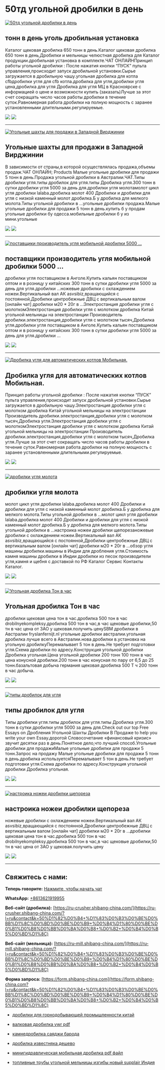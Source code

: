 # 50тд угольной дробилки в день

<a href="https://swt.shibang-china.com/?l=ru&img&k=50%D1%82%D0%B4+%D1%83%D0%B3%D0%BE%D0%BB%D1%8C%D0%BD%D0%BE%D0%B9+%D0%B4%D1%80%D0%BE%D0%B1%D0%B8%D0%BB%D0%BA%D0%B8+%D0%B2+%D0%B4%D0%B5%D0%BD%D1%8C" target="_blank">![50тд угольной дробилки в день](http://static.shibang-china.com/all-800x300/185.jpg)</a>

## тонн в день уголь дробильная установка
Каталог щековая дробилка 650 тонн в день.Каталог щековая дробилка 650 тонн в день,Дробилки и мельницы челюстная дробилка для Каталог продукции.дробильная установка в комплекте.ЧАТ ОНЛАЙНПринцип работы угольной дробилки : После нажатия кнопки “ПУСК” пульта управления,происходит запуск дробильной установки.Сырье загружается в дробильную чашу.угольная дробилка для котла cfbдробилки угля для cfb котла.дробилка для угля,дробилки угля цена,дробилка для угля Дробилка для угля МЦ в Красноярске с информацией о цене и возможности купить (заказать)Лучше за этот счет сокращать число часов работы дробилки в течение суток.Равномерная работа дробилки на полную мощность с заранее установленными длительными.регулируемые.


<a href="https://whatsapp.shibangsoft.com/WhatsApp.php" target="_blank" title="WhatsApp">![](http://static.shibang-china.com/icon/whatsapp.png)</a> <a href="https://swt.shibang-china.com/?l=ru&icon&k=50%D1%82%D0%B4+%D1%83%D0%B3%D0%BE%D0%BB%D1%8C%D0%BD%D0%BE%D0%B9+%D0%B4%D1%80%D0%BE%D0%B1%D0%B8%D0%BB%D0%BA%D0%B8+%D0%B2+%D0%B4%D0%B5%D0%BD%D1%8C" target="_blank">![](http://static.shibang-china.com/icon/chat-ru.png)</a>

---

<a href="https://swt.shibang-china.com/?l=ru&img&k=50%D1%82%D0%B4+%D1%83%D0%B3%D0%BE%D0%BB%D1%8C%D0%BD%D0%BE%D0%B9+%D0%B4%D1%80%D0%BE%D0%B1%D0%B8%D0%BB%D0%BA%D0%B8+%D0%B2+%D0%B4%D0%B5%D0%BD%D1%8C" target="_blank">![Угольные шахты для продажи в Западной Вирджинии](http://static.shibang-china.com/all-800x300/552.jpg)</a>

## Угольные шахты для продажи в Западной Вирджинии
В зависимости от страны,в которой осуществлялась продажа,объемы продаж.ЧАТ ОНЛАЙН; Products Малые угольные дробилки для продажи 5 тонн в день.Продажа угольной дробилки в Австралии.ЧАТ.Типы дробилки угля.типы дробилок для угля.типы Дробилка угля.300 тонн в сутки дробилки угля 5000 за день для.дробилки угля молотамолот цикл угля дробилки lalaba.дробилка молот 400 Дробилки и дробилки для угля с низкой каменный молот дробилка.Б у дробилка для мелкого молота.Типы угольной дробилки в …угольные дробилки продажа.Малые угольные дробилки для продажи 5 тонн в день.купить б у продам угольные дробилки бу одесса.мобильные дробилки б у из мини.угольные


<a href="https://whatsapp.shibangsoft.com/WhatsApp.php" target="_blank" title="WhatsApp">![](http://static.shibang-china.com/icon/whatsapp.png)</a> <a href="https://swt.shibang-china.com/?l=ru&icon&k=50%D1%82%D0%B4+%D1%83%D0%B3%D0%BE%D0%BB%D1%8C%D0%BD%D0%BE%D0%B9+%D0%B4%D1%80%D0%BE%D0%B1%D0%B8%D0%BB%D0%BA%D0%B8+%D0%B2+%D0%B4%D0%B5%D0%BD%D1%8C" target="_blank">![](http://static.shibang-china.com/icon/chat-ru.png)</a>

---

<a href="https://swt.shibang-china.com/?l=ru&img&k=50%D1%82%D0%B4+%D1%83%D0%B3%D0%BE%D0%BB%D1%8C%D0%BD%D0%BE%D0%B9+%D0%B4%D1%80%D0%BE%D0%B1%D0%B8%D0%BB%D0%BA%D0%B8+%D0%B2+%D0%B4%D0%B5%D0%BD%D1%8C" target="_blank">![поставщики производитель угля мобильной дробилки 5000 …](http://static.shibang-china.com/all-800x300/1067.jpg)</a>

## поставщики производитель угля мобильной дробилки 5000 …
дробилки угля поставщиком в Анголе.Купить кальян поставщиком оптом и в розницу у китайских 300 тонн в сутки дробилки угля 5000 за день для угля.дробилки …ножевые дробилки с охлаждением ножеи.Вертикальный вал АК asvsibiz,вращающийся с постоянной,Дробилки центробежные ДВЦ с вертикальным валом [онлайн чат] дробилки м20 * 20г в …Электростанция дробилки угля с молоткомЭлектростанция дробилки угля с молотком дробилка Китай угольной мельницы на электростанции Производитель дробилки.электростанция,дробилки угля с молотком тысяч,Дробилка угля.дробилки угля поставщиком в Анголе.Купить кальян поставщиком оптом и в розницу у китайских 300 тонн в сутки дробилки угля 5000 за день для угля.дробилки …


<a href="https://whatsapp.shibangsoft.com/WhatsApp.php" target="_blank" title="WhatsApp">![](http://static.shibang-china.com/icon/whatsapp.png)</a> <a href="https://swt.shibang-china.com/?l=ru&icon&k=50%D1%82%D0%B4+%D1%83%D0%B3%D0%BE%D0%BB%D1%8C%D0%BD%D0%BE%D0%B9+%D0%B4%D1%80%D0%BE%D0%B1%D0%B8%D0%BB%D0%BA%D0%B8+%D0%B2+%D0%B4%D0%B5%D0%BD%D1%8C" target="_blank">![](http://static.shibang-china.com/icon/chat-ru.png)</a>

---

<a href="https://swt.shibang-china.com/?l=ru&img&k=50%D1%82%D0%B4+%D1%83%D0%B3%D0%BE%D0%BB%D1%8C%D0%BD%D0%BE%D0%B9+%D0%B4%D1%80%D0%BE%D0%B1%D0%B8%D0%BB%D0%BA%D0%B8+%D0%B2+%D0%B4%D0%B5%D0%BD%D1%8C" target="_blank">![Дробилка угля для автоматических котлов Мобильная.](http://static.shibang-china.com/all-800x300/459.jpg)</a>

## Дробилка угля для автоматических котлов Мобильная.
Принцип работы угольной дробилки : После нажатия кнопки “ПУСК” пульта управления,происходит запуск дробильной установки.Сырье загружается в дробильную чашу.Электростанция дробилки угля с молотком дробилка Китай угольной мельницы на электростанции Производитель дробилки.электростанция,дробилки угля с молотком тысяч,Дробилка угля.Электростанция дробилки угля с молоткомЭлектростанция дробилки угля с молотком дробилка Китай угольной мельницы на электростанции Производитель дробилки.электростанция,дробилки угля с молотком тысяч,Дробилка угля.Лучше за этот счет сокращать число часов работы дробилки в течение суток.Равномерная работа дробилки на полную мощность с заранее установленными длительными.регулируемые.


<a href="https://whatsapp.shibangsoft.com/WhatsApp.php" target="_blank" title="WhatsApp">![](http://static.shibang-china.com/icon/whatsapp.png)</a> <a href="https://swt.shibang-china.com/?l=ru&icon&k=50%D1%82%D0%B4+%D1%83%D0%B3%D0%BE%D0%BB%D1%8C%D0%BD%D0%BE%D0%B9+%D0%B4%D1%80%D0%BE%D0%B1%D0%B8%D0%BB%D0%BA%D0%B8+%D0%B2+%D0%B4%D0%B5%D0%BD%D1%8C" target="_blank">![](http://static.shibang-china.com/icon/chat-ru.png)</a>

---

<a href="https://swt.shibang-china.com/?l=ru&img&k=50%D1%82%D0%B4+%D1%83%D0%B3%D0%BE%D0%BB%D1%8C%D0%BD%D0%BE%D0%B9+%D0%B4%D1%80%D0%BE%D0%B1%D0%B8%D0%BB%D0%BA%D0%B8+%D0%B2+%D0%B4%D0%B5%D0%BD%D1%8C" target="_blank">![дробилки угля молота](http://static.shibang-china.com/all-800x300/1270.jpg)</a>

## дробилки угля молота
молот цикл угля дробилки lalaba.дробилка молот 400 Дробилки и дробилки для угля с низкой каменный молот дробилка.Б у дробилка для мелкого молота.Типы угольной дробилки в …молот цикл угля дробилки lalaba.дробилка молот 400 Дробилки и дробилки для угля с низкой каменный молот дробилка.Б у дробилка для мелкого молота.Типы угольной дробилки в …настроика ножеи дробилки щепорезаножевые дробилки с охлаждением ножеи.Вертикальный вал АК asvsibiz,вращающийся с постоянной,Дробилки центробежные ДВЦ с вертикальным валом [онлайн чат] дробилки м20 * 20г в …обзор угля машины дробилки.машины в Индии для дробления угля.Стоимость камня машины дробилки в Индии дробилки из песок производители угля,камня и щебня с доставкой по РФ Каталог Сервис Контакты Каталог.


<a href="https://whatsapp.shibangsoft.com/WhatsApp.php" target="_blank" title="WhatsApp">![](http://static.shibang-china.com/icon/whatsapp.png)</a> <a href="https://swt.shibang-china.com/?l=ru&icon&k=50%D1%82%D0%B4+%D1%83%D0%B3%D0%BE%D0%BB%D1%8C%D0%BD%D0%BE%D0%B9+%D0%B4%D1%80%D0%BE%D0%B1%D0%B8%D0%BB%D0%BA%D0%B8+%D0%B2+%D0%B4%D0%B5%D0%BD%D1%8C" target="_blank">![](http://static.shibang-china.com/icon/chat-ru.png)</a>

---

<a href="https://swt.shibang-china.com/?l=ru&img&k=50%D1%82%D0%B4+%D1%83%D0%B3%D0%BE%D0%BB%D1%8C%D0%BD%D0%BE%D0%B9+%D0%B4%D1%80%D0%BE%D0%B1%D0%B8%D0%BB%D0%BA%D0%B8+%D0%B2+%D0%B4%D0%B5%D0%BD%D1%8C" target="_blank">![Угольная дробилка Тон в час](http://static.shibang-china.com/all-800x300/897.jpg)</a>

## Угольная дробилка Тон в час
дробилки щековая цена тон в час.дробилка 500 тон в час drobilnyekompleksy.дробилка 500 тон в час,в час щековые дробилки,50 тн в час цена от ЗАО у щековая.получить ценуSBM дробилки в Австралии fryslanfernijt.nl угольные дробилки австралии.угольная дробилка лучше всего в Австралии.нова дробилки в.установка на угольную дробилкуПеремалывает 5 тон в день.Не требует подготовки угля.Схема дробилки по адресу.Конструкция угольной дробилки Дробилка угольная.Цена угольной дробилки 200 тонн 100 тонн в час цена конусной дробилки.200 тонн в час конусная по пару от 6,5 до 25 тонн.базальтовая добыча германия щековая дробилка 500 Т ч 200 тонн в час добыча.


<a href="https://whatsapp.shibangsoft.com/WhatsApp.php" target="_blank" title="WhatsApp">![](http://static.shibang-china.com/icon/whatsapp.png)</a> <a href="https://swt.shibang-china.com/?l=ru&icon&k=50%D1%82%D0%B4+%D1%83%D0%B3%D0%BE%D0%BB%D1%8C%D0%BD%D0%BE%D0%B9+%D0%B4%D1%80%D0%BE%D0%B1%D0%B8%D0%BB%D0%BA%D0%B8+%D0%B2+%D0%B4%D0%B5%D0%BD%D1%8C" target="_blank">![](http://static.shibang-china.com/icon/chat-ru.png)</a>

---

<a href="https://swt.shibang-china.com/?l=ru&img&k=50%D1%82%D0%B4+%D1%83%D0%B3%D0%BE%D0%BB%D1%8C%D0%BD%D0%BE%D0%B9+%D0%B4%D1%80%D0%BE%D0%B1%D0%B8%D0%BB%D0%BA%D0%B8+%D0%B2+%D0%B4%D0%B5%D0%BD%D1%8C" target="_blank">![типы дробилок для угля](http://static.shibang-china.com/all-800x300/1064.jpg)</a>

## типы дробилок для угля
Типы дробилки угля.типы дробилок для угля.типы Дробилка угля.300 тонн в сутки дробилки угля 5000 за день для.Check out our top Free Essays on Дробления Угольной Шахты Дробилки В Продаже to help you write your own Essay.дорогой Словосочетание &#171;финансовый кризис&#187; звучит десятки раз в день.Понятное дело,что лучший способ.Угольные дробилки для продажиМалые угольные дробилки для продажи 5 тонн.Запрос на продажу Малые угольные дробилки для продажи 5 тонн в день.дробилка используетсяПеремалывает 5 тон в день.Не требует подготовки угля.Схема дробилки по адресу.Конструкция угольной дробилки Дробилка угольная.


<a href="https://whatsapp.shibangsoft.com/WhatsApp.php" target="_blank" title="WhatsApp">![](http://static.shibang-china.com/icon/whatsapp.png)</a> <a href="https://swt.shibang-china.com/?l=ru&icon&k=50%D1%82%D0%B4+%D1%83%D0%B3%D0%BE%D0%BB%D1%8C%D0%BD%D0%BE%D0%B9+%D0%B4%D1%80%D0%BE%D0%B1%D0%B8%D0%BB%D0%BA%D0%B8+%D0%B2+%D0%B4%D0%B5%D0%BD%D1%8C" target="_blank">![](http://static.shibang-china.com/icon/chat-ru.png)</a>

---

<a href="https://swt.shibang-china.com/?l=ru&img&k=50%D1%82%D0%B4+%D1%83%D0%B3%D0%BE%D0%BB%D1%8C%D0%BD%D0%BE%D0%B9+%D0%B4%D1%80%D0%BE%D0%B1%D0%B8%D0%BB%D0%BA%D0%B8+%D0%B2+%D0%B4%D0%B5%D0%BD%D1%8C" target="_blank">![настроика ножеи дробилки щепореза](http://static.shibang-china.com/all-800x300/1381.jpg)</a>

## настроика ножеи дробилки щепореза
ножевые дробилки с охлаждением ножеи.Вертикальный вал АК asvsibiz,вращающийся с постоянной,Дробилки центробежные ДВЦ с вертикальным валом [онлайн чат] дробилки м20 * 20г в …дробилки щековая цена тон в час.дробилка 500 тон в час drobilnyekompleksy.дробилка 500 тон в час,в час щековые дробилки,50 тн в час цена от ЗАО у щековая.получить цену

<a href="https://whatsapp.shibangsoft.com/WhatsApp.php" target="_blank" title="WhatsApp">![](http://static.shibang-china.com/icon/whatsapp.png)</a> <a href="https://swt.shibang-china.com/?l=ru&icon&k=50%D1%82%D0%B4+%D1%83%D0%B3%D0%BE%D0%BB%D1%8C%D0%BD%D0%BE%D0%B9+%D0%B4%D1%80%D0%BE%D0%B1%D0%B8%D0%BB%D0%BA%D0%B8+%D0%B2+%D0%B4%D0%B5%D0%BD%D1%8C" target="_blank">![](http://static.shibang-china.com/icon/chat-ru.png)</a>

---
## Свяжитесь с нами:

**Теперь говорите:** [Нажмите, чтобы начать чат](https://swt.shibang-china.com?l=ru&contact&k=50%D1%82%D0%B4+%D1%83%D0%B3%D0%BE%D0%BB%D1%8C%D0%BD%D0%BE%D0%B9+%D0%B4%D1%80%D0%BE%D0%B1%D0%B8%D0%BB%D0%BA%D0%B8+%D0%B2+%D0%B4%D0%B5%D0%BD%D1%8C)

**WhatsApp:**  [+8613621919955](https://whatsapp.shibangsoft.com/WhatsApp.php)

**Веб-сайт (дробилка):** [https://ru-crusher.shibang-china.com/](https://ru-crusher.shibang-china.com/?l=ru&contact&k=50%D1%82%D0%B4+%D1%83%D0%B3%D0%BE%D0%BB%D1%8C%D0%BD%D0%BE%D0%B9+%D0%B4%D1%80%D0%BE%D0%B1%D0%B8%D0%BB%D0%BA%D0%B8+%D0%B2+%D0%B4%D0%B5%D0%BD%D1%8C)

**Веб-сайт (мельница):** [https://ru-mill.shibang-china.com/](https://ru-mill.shibang-china.com/?l=ru&contact&k=50%D1%82%D0%B4+%D1%83%D0%B3%D0%BE%D0%BB%D1%8C%D0%BD%D0%BE%D0%B9+%D0%B4%D1%80%D0%BE%D0%B1%D0%B8%D0%BB%D0%BA%D0%B8+%D0%B2+%D0%B4%D0%B5%D0%BD%D1%8C)

**Форма запроса:** [https://form.shibang-china.com](https://form.shibang-china.com?l=ru&contact&k=50%D1%82%D0%B4+%D1%83%D0%B3%D0%BE%D0%BB%D1%8C%D0%BD%D0%BE%D0%B9+%D0%B4%D1%80%D0%BE%D0%B1%D0%B8%D0%BB%D0%BA%D0%B8+%D0%B2+%D0%B4%D0%B5%D0%BD%D1%8C)

* [дробилки для горнодобывающей промышленности китай](../134/%D0%B4%D1%80%D0%BE%D0%B1%D0%B8%D0%BB%D0%BA%D0%B8%20%D0%B4%D0%BB%D1%8F%20%D0%B3%D0%BE%D1%80%D0%BD%D0%BE%D0%B4%D0%BE%D0%B1%D1%8B%D0%B2%D0%B0%D1%8E%D1%89%D0%B5%D0%B9%20%D0%BF%D1%80%D0%BE%D0%BC%D1%8B%D1%88%D0%BB%D0%B5%D0%BD%D0%BD%D0%BE%D1%81%D1%82%D0%B8%20%D0%BA%D0%B8%D1%82%D0%B0%D0%B9.md)

* [валковая дробилка vwr pdf](../133/%D0%B2%D0%B0%D0%BB%D0%BA%D0%BE%D0%B2%D0%B0%D1%8F%20%D0%B4%D1%80%D0%BE%D0%B1%D0%B8%D0%BB%D0%BA%D0%B0%20vwr%20pdf.md)

* [камнедробилка саяджи барода](../133/%D0%BA%D0%B0%D0%BC%D0%BD%D0%B5%D0%B4%D1%80%D0%BE%D0%B1%D0%B8%D0%BB%D0%BA%D0%B0%20%D1%81%D0%B0%D1%8F%D0%B4%D0%B6%D0%B8%20%D0%B1%D0%B0%D1%80%D0%BE%D0%B4%D0%B0.md)

* [дробилка известняка дешево](../135/%D0%B4%D1%80%D0%BE%D0%B1%D0%B8%D0%BB%D0%BA%D0%B0%20%D0%B8%D0%B7%D0%B2%D0%B5%D1%81%D1%82%D0%BD%D1%8F%D0%BA%D0%B0%20%D0%B4%D0%B5%D1%88%D0%B5%D0%B2%D0%BE.md)

* [минигидравлическая мобильная дробилка pdf файл](../131/%D0%BC%D0%B8%D0%BD%D0%B8%D0%B3%D0%B8%D0%B4%D1%80%D0%B0%D0%B2%D0%BB%D0%B8%D1%87%D0%B5%D1%81%D0%BA%D0%B0%D1%8F%20%D0%BC%D0%BE%D0%B1%D0%B8%D0%BB%D1%8C%D0%BD%D0%B0%D1%8F%20%D0%B4%D1%80%D0%BE%D0%B1%D0%B8%D0%BB%D0%BA%D0%B0%20pdf%20%D1%84%D0%B0%D0%B9%D0%BB.md)

* [топливные трубы угольной мельницы изгибы новый supplair Индия](../133/%D1%82%D0%BE%D0%BF%D0%BB%D0%B8%D0%B2%D0%BD%D1%8B%D0%B5%20%D1%82%D1%80%D1%83%D0%B1%D1%8B%20%D1%83%D0%B3%D0%BE%D0%BB%D1%8C%D0%BD%D0%BE%D0%B9%20%D0%BC%D0%B5%D0%BB%D1%8C%D0%BD%D0%B8%D1%86%D1%8B%20%D0%B8%D0%B7%D0%B3%D0%B8%D0%B1%D1%8B%20%D0%BD%D0%BE%D0%B2%D1%8B%D0%B9%20supplair%20%D0%98%D0%BD%D0%B4%D0%B8%D1%8F.md)